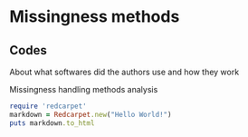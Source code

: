 # Missingness methods
## Codes
About what softwares did the authors use and how they work



Missingness handling methods analysis
```ruby
require 'redcarpet'
markdown = Redcarpet.new("Hello World!")
puts markdown.to_html
```
